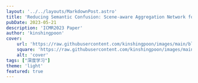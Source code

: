 ```yaml
---
layout: '../../layouts/MarkdownPost.astro'
title: 'Reducing Semantic Confusion: Scene-aware Aggregation Network for Remote Sensing Cross-modal Retrieval(更新中...)'
pubDate: 2023-05-21
description: 'ICMR2023 Paper'
author: 'kinshingpoon'
cover:
    url: 'https://raw.githubusercontent.com/kinshingpoon/images/main/blog-imgs/202305210935705.png'
    square: 'https://raw.githubusercontent.com/kinshingpoon/images/main/blog-imgs/202305210935705.png'
    alt: 'cover'
tags: ["深度学习"]
theme: 'light'
featured: true
---
```

